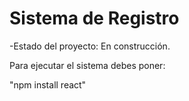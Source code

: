 <h1> Sistema de Registro </h1>

-Estado del proyecto: En construcción.

Para ejecutar el sistema debes poner:

"npm install react"
